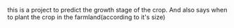 this is a project to predict the growth stage of the crop.
And also says when to plant the crop in the farmland(according to it's size)


